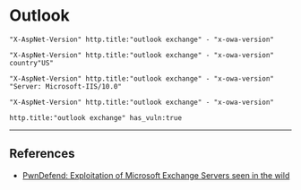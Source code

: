 # Outlook

`"X-AspNet-Version" http.title:"outlook exchange" - "x-owa-version"`

`"X-AspNet-Version" http.title:"outlook exchange" - "x-owa-version" country"US"`

`"X-AspNet-Version" http.title:"outlook exchange" - "x-owa-version" "Server: Microsoft-IIS/10.0"`

`"X-AspNet-Version" http.title:"outlook exchange" - "x-owa-version"`

`http.title:"outlook exchange" has_vuln:true`

---
## References

- [PwnDefend: Exploitation of Microsoft Exchange Servers seen in the wild](https://www.pwndefend.com/2022/09/30/exploitation-of-microsoft-exchange-servers-seen-in-the-wild/)